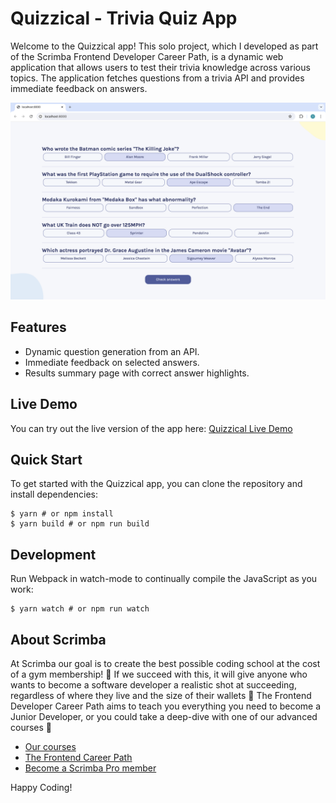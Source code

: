 # Quizzical - Trivia Quiz App

Welcome to the Quizzical app! This solo project, which I developed as part of the Scrimba Frontend Developer Career Path, is a dynamic web application that allows users to test their trivia knowledge across various topics. The application fetches questions from a trivia API and provides immediate feedback on answers.

![Quizzical App Screenshot](quizzical-screenshot.png)

## Features

- Dynamic question generation from an API.
- Immediate feedback on selected answers.
- Results summary page with correct answer highlights.

## Live Demo

You can try out the live version of the app here: [Quizzical Live Demo](https://calm-vacherin-07a408.netlify.app/)

## Quick Start

To get started with the Quizzical app, you can clone the repository and install dependencies:

```
$ yarn # or npm install
$ yarn build # or npm run build
````

## Development

Run Webpack in watch-mode to continually compile the JavaScript as you work:

```
$ yarn watch # or npm run watch
```

## About Scrimba

At Scrimba our goal is to create the best possible coding school at the cost of a gym membership! 💜
If we succeed with this, it will give anyone who wants to become a software developer a realistic shot at succeeding, regardless of where they live and the size of their wallets 🎉
The Frontend Developer Career Path aims to teach you everything you need to become a Junior Developer, or you could take a deep-dive with one of our advanced courses 🚀

- [Our courses](https://scrimba.com/allcourses)
- [The Frontend Career Path](https://scrimba.com/learn/frontend)
- [Become a Scrimba Pro member](https://scrimba.com/pricing)

Happy Coding!
